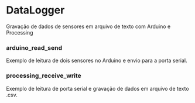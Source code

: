 DataLogger
==========

Gravação de dados de sensores em arquivo de texto com Arduino e Processing

### arduino_read_send

Exemplo de leitura de dois sensores no Arduino e envio para a porta serial.

### processing_receive_write

Exemplo de leitura de porta serial e gravação de dados em arquivo de texto .csv.
